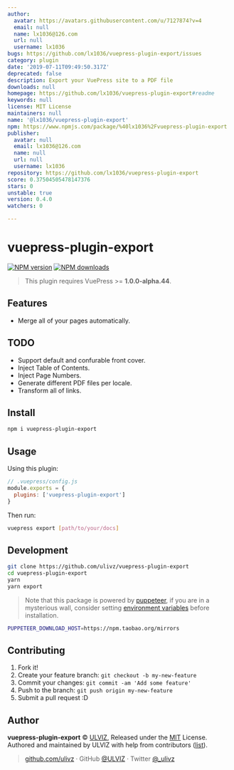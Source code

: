```yaml
---
author:
  avatar: https://avatars.githubusercontent.com/u/7127874?v=4
  email: null
  name: lx1036@126.com
  url: null
  username: lx1036
bugs: https://github.com/lx1036/vuepress-plugin-export/issues
category: plugin
date: '2019-07-11T09:49:50.317Z'
deprecated: false
description: Export your VuePress site to a PDF file
downloads: null
homepage: https://github.com/lx1036/vuepress-plugin-export#readme
keywords: null
license: MIT License
maintainers: null
name: '@lx1036/vuepress-plugin-export'
npm: https://www.npmjs.com/package/%40lx1036%2Fvuepress-plugin-export
publisher:
  avatar: null
  email: lx1036@126.com
  name: null
  url: null
  username: lx1036
repository: https://github.com/lx1036/vuepress-plugin-export
score: 0.37504505478147376
stars: 0
unstable: true
version: 0.4.0
watchers: 0

---
```


# vuepress-plugin-export

[![NPM version](https://badgen.net/npm/v/vuepress-plugin-export)](https://npmjs.com/package/vuepress-plugin-export) [![NPM downloads](https://badgen.net/npm/dm/vuepress-plugin-export)](https://npmjs.com/package/vuepress-plugin-export)

> This plugin requires VuePress >= **1.0.0-alpha.44**.

## Features

- Merge all of your pages automatically.

## TODO

- Support default and confurable front cover.
- Inject Table of Contents.
- Inject Page Numbers.
- Generate different PDF files per locale.
- Transform all of links.

## Install

```bash
npm i vuepress-plugin-export
```

## Usage

Using this plugin:

```javascript
// .vuepress/config.js
module.exports = {
  plugins: ['vuepress-plugin-export']
}
```

Then run:

```bash
vuepress export [path/to/your/docs]
```

## Development

```bash
git clone https://github.com/ulivz/vuepress-plugin-export
cd vuepress-plugin-export
yarn
yarn export
```

> Note that this package is powered by [puppeteer](https://github.com/GoogleChrome/puppeteer), if you are in a mysterious wall, consider setting [environment variables](https://github.com/GoogleChrome/puppeteer/blob/v1.11.0/docs/api.md#environment-variables) before installation.

```bash
PUPPETEER_DOWNLOAD_HOST=https://npm.taobao.org/mirrors
```

## Contributing

1. Fork it!
2. Create your feature branch: `git checkout -b my-new-feature`
3. Commit your changes: `git commit -am 'Add some feature'`
4. Push to the branch: `git push origin my-new-feature`
5. Submit a pull request :D


## Author

**vuepress-plugin-export** © [ULVIZ](https://github.com/ulivz), Released under the [MIT](./LICENSE) License.<br>
Authored and maintained by ULVIZ with help from contributors ([list](https://github.com/ulivz/vuepress-plugin-export/contributors)).

> [github.com/ulivz](https://github.com/ulivz) · GitHub [@ULVIZ](https://github.com/ulivz) · Twitter [@_ulivz](https://twitter.com/_ulivz)
